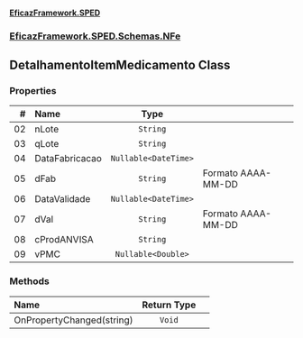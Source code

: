 #### [EficazFramework.SPED](EficazFrameworkSPED.md 'EficazFramework SPED')
### [EficazFramework.SPED.Schemas.NFe](EficazFramework.SPED.Schemas.NFe.md 'EficazFramework.SPED.Schemas.NFe')

## DetalhamentoItemMedicamento Class
### Properties

| # | Name | Type | |
| ---: | :--- | :---: | :--- |
| 02 | nLote | `String` |  |
| 03 | qLote | `String` |  |
| 04 | DataFabricacao | `Nullable<DateTime>` |  |
| 05 | dFab | `String` | Formato AAAA-MM-DD |
| 06 | DataValidade | `Nullable<DateTime>` |  |
| 07 | dVal | `String` | Formato AAAA-MM-DD |
| 08 | cProdANVISA | `String` |  |
| 09 | vPMC | `Nullable<Double>` |  |
### Methods

| Name | Return Type | |
| :--- | :---: | :--- |
| OnPropertyChanged(string) | `Void` |  |
